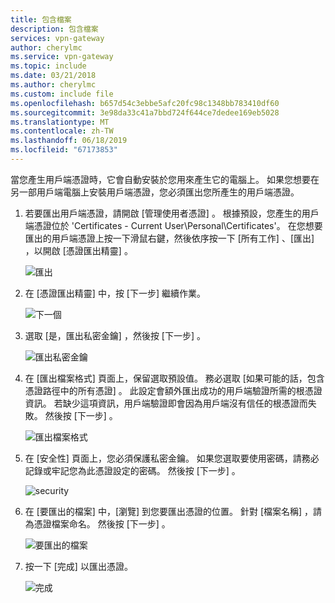 ```yaml
---
title: 包含檔案
description: 包含檔案
services: vpn-gateway
author: cherylmc
ms.service: vpn-gateway
ms.topic: include
ms.date: 03/21/2018
ms.author: cherylmc
ms.custom: include file
ms.openlocfilehash: b657d54c3ebbe5afc20fc98c1348bb783410df60
ms.sourcegitcommit: 3e98da33c41a7bbd724f644ce7dedee169eb5028
ms.translationtype: MT
ms.contentlocale: zh-TW
ms.lasthandoff: 06/18/2019
ms.locfileid: "67173853"
---
```

當您產生用戶端憑證時，它會自動安裝於您用來產生它的電腦上。 如果您想要在另一部用戶端電腦上安裝用戶端憑證，您必須匯出您所產生的用戶端憑證。

1. 若要匯出用戶端憑證，請開啟 [管理使用者憑證]  。 根據預設，您產生的用戶端憑證位於 'Certificates - Current User\Personal\Certificates'。 在您想要匯出的用戶端憑證上按一下滑鼠右鍵，然後依序按一下 [所有工作]  、[匯出]  ，以開啟 [憑證匯出精靈]  。

   ![匯出](./media/vpn-gateway-certificates-export-client-cert-include/export.png)
2. 在 [憑證匯出精靈] 中，按 [下一步]  繼續作業。

   ![下一個](./media/vpn-gateway-certificates-export-client-cert-include/next.png)
3. 選取 [是，匯出私密金鑰]  ，然後按 [下一步]  。

   ![匯出私密金鑰](./media/vpn-gateway-certificates-export-client-cert-include/privatekeyexport.png)
4. 在 [匯出檔案格式]  頁面上，保留選取預設值。 務必選取 [如果可能的話，包含憑證路徑中的所有憑證]  。 此設定會額外匯出成功的用戶端驗證所需的根憑證資訊。 若缺少這項資訊，用戶端驗證即會因為用戶端沒有信任的根憑證而失敗。 然後按 [下一步]  。

   ![匯出檔案格式](./media/vpn-gateway-certificates-export-client-cert-include/includeallcerts.png)
5. 在 [安全性]  頁面上，您必須保護私密金鑰。 如果您選取要使用密碼，請務必記錄或牢記您為此憑證設定的密碼。 然後按 [下一步]  。

   ![security](./media/vpn-gateway-certificates-export-client-cert-include/security.png)
6. 在 [要匯出的檔案]  中，[瀏覽]  到您要匯出憑證的位置。 針對 [檔案名稱]  ，請為憑證檔案命名。 然後按 [下一步]  。

   ![要匯出的檔案](./media/vpn-gateway-certificates-export-client-cert-include/filetoexport.png)
7. 按一下 [完成]  以匯出憑證。

   ![完成](./media/vpn-gateway-certificates-export-client-cert-include/finish.png)